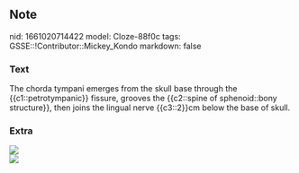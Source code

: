 ## Note
nid: 1661020714422
model: Cloze-88f0c
tags: GSSE::!Contributor::Mickey_Kondo
markdown: false

### Text
The chorda tympani emerges from the skull base through the {{c1::petrotympanic}} fissure, grooves the {{c2::spine of sphenoid::bony structure}}, then joins the lingual nerve {{c3::2}}cm below the base of skull.

### Extra
<img src="070417_0939_ChordaTympa2.jpg">
<div><img src="070417_0939_ChordaTympa1.jpg"></div>
